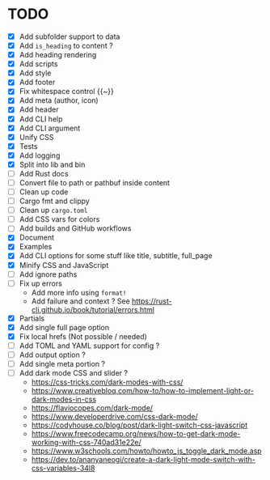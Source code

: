 # TODO

- [x] Add subfolder support to data
- [x] Add `is_heading` to content ?
- [x] Add heading rendering
- [x] Add scripts
- [x] Add style
- [x] Add footer
- [x] Fix whitespace control {{~}}
- [x] Add meta (author, icon)
- [x] Add header 
- [x] Add CLI help
- [x] Add CLI argument
- [x] Unify CSS
- [x] Tests
- [x] Add logging
- [x] Split into lib and bin
- [ ] Add Rust docs
- [ ] Convert file to path or pathbuf inside content
- [ ] Clean up code
- [ ] Cargo fmt and clippy
- [ ] Clean up `cargo.toml`
- [ ] Add CSS vars for colors
- [ ] Add builds and GitHub workflows
- [x] Document
- [x] Examples
- [x] Add CLI options for some stuff like title, subtitle, full_page
- [x] Minify CSS and JavaScript
- [ ] Add ignore paths
- [ ] Fix up errors
  - Add more info using `format!`
  - Add failure and context ? See https://rust-cli.github.io/book/tutorial/errors.html
- [x] Partials 
- [x] Add single full page option 
- [X] Fix local hrefs (Not possible / needed)
- [ ] Add TOML and YAML support for config ?
- [ ] Add output option ?
- [ ] Add single meta portion ?
- [ ] Add dark mode CSS and slider ?
  - https://css-tricks.com/dark-modes-with-css/
  - https://www.creativebloq.com/how-to/how-to-implement-light-or-dark-modes-in-css
  - https://flaviocopes.com/dark-mode/
  - https://www.developerdrive.com/css-dark-mode/
  - https://codyhouse.co/blog/post/dark-light-switch-css-javascript
  - https://www.freecodecamp.org/news/how-to-get-dark-mode-working-with-css-740ad31e22e/
  - https://www.w3schools.com/howto/howto_js_toggle_dark_mode.asp
  - https://dev.to/ananyaneogi/create-a-dark-light-mode-switch-with-css-variables-34l8
